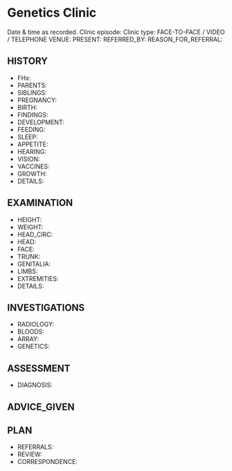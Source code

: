 # Genetics Clinic
Date & time as recorded.
Clinic episode:
Clinic type: FACE-TO-FACE / VIDEO / TELEPHONE
VENUE: 
PRESENT: 
REFERRED_BY: 
REASON_FOR_REFERRAL: 

## HISTORY
- FHx:
- PARENTS: 
- SIBLINGS: 
- PREGNANCY: 
- BIRTH: 
- FINDINGS:
- DEVELOPMENT:
- FEEDING:
- SLEEP: 
- APPETITE: 
- HEARING: 
- VISION: 
- VACCINES: 
- GROWTH: 
- DETAILS: 

## EXAMINATION
- HEIGHT: 
- WEIGHT: 
- HEAD_CIRC: 
- HEAD:
- FACE:
- TRUNK: 
- GENITALIA: 
- LIMBS: 
- EXTREMITIES: 
- DETAILS: 

## INVESTIGATIONS
- RADIOLOGY: 
- BLOODS: 
- ARRAY: 
- GENETICS: 

## ASSESSMENT
- DIAGNOSIS: 

## ADVICE_GIVEN

## PLAN
- REFERRALS: 
- REVIEW: 
- CORRESPONDENCE: 
